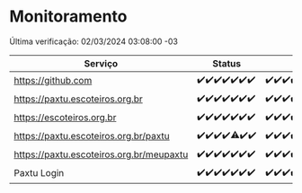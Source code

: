 # Monitoramento

Última verificação: 02/03/2024 03:08:00 -03

|Serviço|Status|Últimas 24h|
|---|---|---|
|https://github.com|<span title="2024-02-24: OK=24">✔️</span><span title="2024-02-25: OK=24">✔️</span><span title="2024-02-26: OK=24">✔️</span><span title="2024-02-27: OK=24">✔️</span><span title="2024-02-28: OK=24">✔️</span><span title="2024-02-29: OK=24">✔️</span><span title="2024-03-01: OK=6">✔️</span>|<span title="01/03/2024 03:08:00 -03 : 200">✔️</span><span title="01/03/2024 04:06:00 -03 : 200">✔️</span><span title="01/03/2024 05:08:00 -03 : 200">✔️</span><span title="01/03/2024 06:07:00 -03 : 200">✔️</span><span title="01/03/2024 07:06:00 -03 : 200">✔️</span><span title="01/03/2024 08:04:00 -03 : 200">✔️</span><span title="01/03/2024 09:11:00 -03 : 200">✔️</span><span title="01/03/2024 10:05:00 -03 : 200">✔️</span><span title="01/03/2024 11:05:00 -03 : 200">✔️</span><span title="01/03/2024 12:06:00 -03 : 200">✔️</span><span title="01/03/2024 13:07:00 -03 : 200">✔️</span><span title="01/03/2024 14:07:00 -03 : 200">✔️</span><span title="01/03/2024 15:07:00 -03 : 200">✔️</span><span title="01/03/2024 16:05:00 -03 : 200">✔️</span><span title="01/03/2024 17:07:00 -03 : 200">✔️</span><span title="01/03/2024 18:07:00 -03 : 200">✔️</span><span title="01/03/2024 19:04:00 -03 : 200">✔️</span><span title="01/03/2024 20:04:00 -03 : 200">✔️</span><span title="01/03/2024 21:28:00 -03 : 200">✔️</span><span title="01/03/2024 22:36:00 -03 : 200">✔️</span><span title="01/03/2024 23:10:00 -03 : 200">✔️</span><span title="02/03/2024 00:06:00 -03 : 200">✔️</span><span title="02/03/2024 01:07:00 -03 : 200">✔️</span><span title="02/03/2024 02:06:00 -03 : 200">✔️</span><span title="02/03/2024 03:08:00 -03 : 200">✔️</span>|
|https://paxtu.escoteiros.org.br|<span title="2024-02-24: OK=24">✔️</span><span title="2024-02-25: OK=24">✔️</span><span title="2024-02-26: OK=24">✔️</span><span title="2024-02-27: OK=24">✔️</span><span title="2024-02-28: OK=24">✔️</span><span title="2024-02-29: OK=24">✔️</span><span title="2024-03-01: OK=6">✔️</span>|<span title="01/03/2024 03:08:00 -03 : 200">✔️</span><span title="01/03/2024 04:06:00 -03 : 200">✔️</span><span title="01/03/2024 05:08:00 -03 : 200">✔️</span><span title="01/03/2024 06:07:00 -03 : 200">✔️</span><span title="01/03/2024 07:06:00 -03 : 200">✔️</span><span title="01/03/2024 08:04:00 -03 : 200">✔️</span><span title="01/03/2024 09:11:00 -03 : 200">✔️</span><span title="01/03/2024 10:05:00 -03 : 200">✔️</span><span title="01/03/2024 11:05:00 -03 : 200">✔️</span><span title="01/03/2024 12:06:00 -03 : 200">✔️</span><span title="01/03/2024 13:07:00 -03 : 200">✔️</span><span title="01/03/2024 14:07:00 -03 : 200">✔️</span><span title="01/03/2024 15:07:00 -03 : 200">✔️</span><span title="01/03/2024 16:05:00 -03 : 200">✔️</span><span title="01/03/2024 17:07:00 -03 : 200">✔️</span><span title="01/03/2024 18:07:00 -03 : 200">✔️</span><span title="01/03/2024 19:04:00 -03 : 200">✔️</span><span title="01/03/2024 20:04:00 -03 : 200">✔️</span><span title="01/03/2024 21:28:00 -03 : 200">✔️</span><span title="01/03/2024 22:36:00 -03 : 200">✔️</span><span title="01/03/2024 23:10:00 -03 : 200">✔️</span><span title="02/03/2024 00:06:00 -03 : 200">✔️</span><span title="02/03/2024 01:07:00 -03 : 200">✔️</span><span title="02/03/2024 02:06:00 -03 : 200">✔️</span><span title="02/03/2024 03:08:00 -03 : 200">✔️</span>|
|https://escoteiros.org.br|<span title="2024-02-24: OK=24">✔️</span><span title="2024-02-25: OK=24">✔️</span><span title="2024-02-26: OK=24">✔️</span><span title="2024-02-27: OK=24">✔️</span><span title="2024-02-28: OK=24">✔️</span><span title="2024-02-29: OK=24">✔️</span><span title="2024-03-01: OK=6">✔️</span>|<span title="01/03/2024 03:08:00 -03 : 200">✔️</span><span title="01/03/2024 04:06:00 -03 : 200">✔️</span><span title="01/03/2024 05:08:00 -03 : 200">✔️</span><span title="01/03/2024 06:07:00 -03 : 200">✔️</span><span title="01/03/2024 07:06:00 -03 : 200">✔️</span><span title="01/03/2024 08:04:00 -03 : 200">✔️</span><span title="01/03/2024 09:11:00 -03 : 200">✔️</span><span title="01/03/2024 10:05:00 -03 : 200">✔️</span><span title="01/03/2024 11:05:00 -03 : 200">✔️</span><span title="01/03/2024 12:06:00 -03 : 200">✔️</span><span title="01/03/2024 13:07:00 -03 : 200">✔️</span><span title="01/03/2024 14:07:00 -03 : 200">✔️</span><span title="01/03/2024 15:07:00 -03 : 200">✔️</span><span title="01/03/2024 16:05:00 -03 : 200">✔️</span><span title="01/03/2024 17:07:00 -03 : 200">✔️</span><span title="01/03/2024 18:07:00 -03 : 200">✔️</span><span title="01/03/2024 19:04:00 -03 : 200">✔️</span><span title="01/03/2024 20:04:00 -03 : 200">✔️</span><span title="01/03/2024 21:28:00 -03 : 200">✔️</span><span title="01/03/2024 22:36:00 -03 : 200">✔️</span><span title="01/03/2024 23:10:00 -03 : 200">✔️</span><span title="02/03/2024 00:06:00 -03 : 200">✔️</span><span title="02/03/2024 01:07:00 -03 : 200">✔️</span><span title="02/03/2024 02:06:00 -03 : 200">✔️</span><span title="02/03/2024 03:08:00 -03 : 200">✔️</span>|
|https://paxtu.escoteiros.org.br/paxtu|<span title="2024-02-24: OK=24">✔️</span><span title="2024-02-25: OK=24">✔️</span><span title="2024-02-26: OK=24">✔️</span><span title="2024-02-27: OK=24">✔️</span><span title="2024-02-28: OK=23, Falhas=1">⚠️</span><span title="2024-02-29: OK=24">✔️</span><span title="2024-03-01: OK=6">✔️</span>|<span title="01/03/2024 03:08:00 -03 : 200">✔️</span><span title="01/03/2024 04:06:00 -03 : 200">✔️</span><span title="01/03/2024 05:08:00 -03 : 200">✔️</span><span title="01/03/2024 06:07:00 -03 : 200">✔️</span><span title="01/03/2024 07:06:00 -03 : 200">✔️</span><span title="01/03/2024 08:04:00 -03 : 200">✔️</span><span title="01/03/2024 09:11:00 -03 : 200">✔️</span><span title="01/03/2024 10:05:00 -03 : 200">✔️</span><span title="01/03/2024 11:05:00 -03 : 200">✔️</span><span title="01/03/2024 12:06:00 -03 : 200">✔️</span><span title="01/03/2024 13:07:00 -03 : 200">✔️</span><span title="01/03/2024 14:07:00 -03 : 200">✔️</span><span title="01/03/2024 15:07:00 -03 : 200">✔️</span><span title="01/03/2024 16:05:00 -03 : 200">✔️</span><span title="01/03/2024 17:07:00 -03 : 200">✔️</span><span title="01/03/2024 18:07:00 -03 : 200">✔️</span><span title="01/03/2024 19:04:00 -03 : 200">✔️</span><span title="01/03/2024 20:04:00 -03 : 200">✔️</span><span title="01/03/2024 21:28:00 -03 : 200">✔️</span><span title="01/03/2024 22:36:00 -03 : 200">✔️</span><span title="01/03/2024 23:10:00 -03 : 200">✔️</span><span title="02/03/2024 00:06:00 -03 : 200">✔️</span><span title="02/03/2024 01:07:00 -03 : 200">✔️</span><span title="02/03/2024 02:06:00 -03 : 200">✔️</span><span title="02/03/2024 03:08:00 -03 : 200">✔️</span>|
|https://paxtu.escoteiros.org.br/meupaxtu|<span title="2024-02-24: OK=24">✔️</span><span title="2024-02-25: OK=24">✔️</span><span title="2024-02-26: OK=24">✔️</span><span title="2024-02-27: OK=24">✔️</span><span title="2024-02-28: OK=24">✔️</span><span title="2024-02-29: OK=24">✔️</span><span title="2024-03-01: OK=6">✔️</span>|<span title="01/03/2024 03:08:00 -03 : 200">✔️</span><span title="01/03/2024 04:06:00 -03 : 200">✔️</span><span title="01/03/2024 05:08:00 -03 : 200">✔️</span><span title="01/03/2024 06:07:00 -03 : 200">✔️</span><span title="01/03/2024 07:06:00 -03 : 200">✔️</span><span title="01/03/2024 08:04:00 -03 : 200">✔️</span><span title="01/03/2024 09:11:00 -03 : 200">✔️</span><span title="01/03/2024 10:05:00 -03 : 200">✔️</span><span title="01/03/2024 11:05:00 -03 : 200">✔️</span><span title="01/03/2024 12:06:00 -03 : 200">✔️</span><span title="01/03/2024 13:07:00 -03 : 200">✔️</span><span title="01/03/2024 14:07:00 -03 : 200">✔️</span><span title="01/03/2024 15:07:00 -03 : 200">✔️</span><span title="01/03/2024 16:05:00 -03 : 200">✔️</span><span title="01/03/2024 17:07:00 -03 : 200">✔️</span><span title="01/03/2024 18:07:00 -03 : 200">✔️</span><span title="01/03/2024 19:04:00 -03 : 200">✔️</span><span title="01/03/2024 20:04:00 -03 : 200">✔️</span><span title="01/03/2024 21:28:00 -03 : 200">✔️</span><span title="01/03/2024 22:36:00 -03 : 200">✔️</span><span title="01/03/2024 23:10:00 -03 : 200">✔️</span><span title="02/03/2024 00:06:00 -03 : 200">✔️</span><span title="02/03/2024 01:07:00 -03 : 200">✔️</span><span title="02/03/2024 02:06:00 -03 : 200">✔️</span><span title="02/03/2024 03:08:00 -03 : 200">✔️</span>|
|Paxtu Login|<span title="2024-02-24: OK=24">✔️</span><span title="2024-02-25: OK=24">✔️</span><span title="2024-02-26: OK=24">✔️</span><span title="2024-02-27: OK=24">✔️</span><span title="2024-02-28: OK=24">✔️</span><span title="2024-02-29: OK=24">✔️</span><span title="2024-03-01: OK=6">✔️</span>|<span title="01/03/2024 03:08:00 -03 : 200">✔️</span><span title="01/03/2024 04:06:00 -03 : 200">✔️</span><span title="01/03/2024 05:08:00 -03 : 200">✔️</span><span title="01/03/2024 06:07:00 -03 : 200">✔️</span><span title="01/03/2024 07:06:00 -03 : 200">✔️</span><span title="01/03/2024 08:04:00 -03 : 200">✔️</span><span title="01/03/2024 09:11:00 -03 : 200">✔️</span><span title="01/03/2024 10:05:00 -03 : 200">✔️</span><span title="01/03/2024 11:05:00 -03 : 200">✔️</span><span title="01/03/2024 12:06:00 -03 : 200">✔️</span><span title="01/03/2024 13:07:00 -03 : 200">✔️</span><span title="01/03/2024 14:07:00 -03 : 200">✔️</span><span title="01/03/2024 15:07:00 -03 : 200">✔️</span><span title="01/03/2024 16:05:00 -03 : 200">✔️</span><span title="01/03/2024 17:07:00 -03 : 200">✔️</span><span title="01/03/2024 18:07:00 -03 : 200">✔️</span><span title="01/03/2024 19:04:00 -03 : 200">✔️</span><span title="01/03/2024 20:04:00 -03 : 200">✔️</span><span title="01/03/2024 21:28:00 -03 : 200">✔️</span><span title="01/03/2024 22:36:00 -03 : 200">✔️</span><span title="01/03/2024 23:10:00 -03 : 200">✔️</span><span title="02/03/2024 00:06:00 -03 : 200">✔️</span><span title="02/03/2024 01:07:00 -03 : 200">✔️</span><span title="02/03/2024 02:06:00 -03 : 200">✔️</span><span title="02/03/2024 03:08:00 -03 : 200">✔️</span>|
